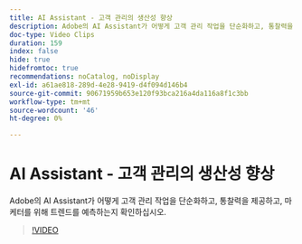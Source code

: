 ```yaml
---
title: AI Assistant - 고객 관리의 생산성 향상
description: Adobe의 AI Assistant가 어떻게 고객 관리 작업을 단순화하고, 통찰력을 제공하고, 마케터를 위해 트렌드를 예측하는지 확인하십시오.
doc-type: Video Clips
duration: 159
index: false
hide: true
hidefromtoc: true
recommendations: noCatalog, noDisplay
exl-id: a61ae818-289d-4e28-9419-d4f094d146b4
source-git-commit: 90671959b653e120f93bca216a4da116a8f1c3bb
workflow-type: tm+mt
source-wordcount: '46'
ht-degree: 0%

---
```


# AI Assistant - 고객 관리의 생산성 향상

Adobe의 AI Assistant가 어떻게 고객 관리 작업을 단순화하고, 통찰력을 제공하고, 마케터를 위해 트렌드를 예측하는지 확인하십시오.

<!-- 82_OS512_3442427_158_ai-assistant-boosting-productivity-in-audience-management -->
>[!VIDEO](https://video.tv.adobe.com/v/3458182/?learn=on&enablevpops=true)
